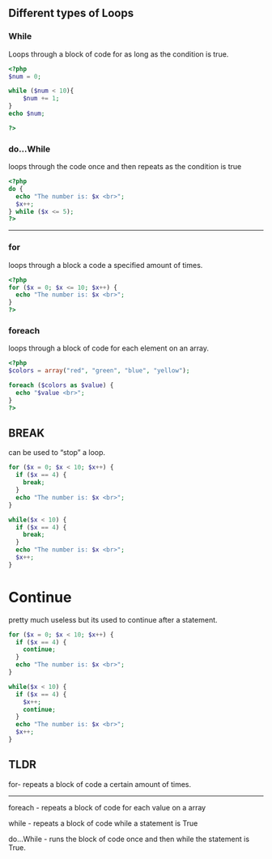 ## Different types of Loops

### While

Loops through a block of code for as long as the condition is true.

```php
<?php
$num = 0;

while ($num < 10){
    $num += 1;
}
echo $num;

?>

```

### do…While

loops through the code once and then repeats as the condition is true

```php
<?php
do {
  echo "The number is: $x <br>";
  $x++;
} while ($x <= 5);
?>
```

---

### for

loops through a block a code a specified amount of times.

```php
<?php
for ($x = 0; $x <= 10; $x++) {
  echo "The number is: $x <br>";
}
?>
```

### foreach

loops through a block of code for each element on an array.

```php
<?php
$colors = array("red", "green", "blue", "yellow");

foreach ($colors as $value) {
  echo "$value <br>";
}
?>
```

## BREAK

can be used to “stop” a loop.

```php
for ($x = 0; $x < 10; $x++) {
  if ($x == 4) {
    break;
  }
  echo "The number is: $x <br>";
}

while($x < 10) {
  if ($x == 4) {
    break;
  }
  echo "The number is: $x <br>";
  $x++;
}
```

# Continue

pretty much useless but its used to continue after a statement.

```php
for ($x = 0; $x < 10; $x++) {
  if ($x == 4) {
    continue;
  }
  echo "The number is: $x <br>";
}

while($x < 10) {
  if ($x == 4) {
    $x++;
    continue;
  }
  echo "The number is: $x <br>";
  $x++;
}
```

## TLDR

for- repeats a block of code a certain amount of times.

---

foreach - repeats a block of code for each value on a array

while - repeats a block of code while a statement is True

do…While - runs the block of code once and then while the statement is True.